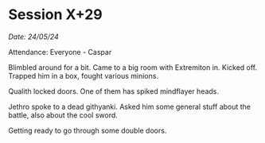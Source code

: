 # Session X+29

_Date: 24/05/24_

Attendance: Everyone - Caspar

Blimbled around for a bit. Came to a big room with Extremiton in. Kicked off. Trapped him in a box, fought various minions.

Qualith locked doors. One of them has spiked mindflayer heads.

Jethro spoke to a dead githyanki. Asked him some general stuff about the battle, also about the cool sword.

Getting ready to go through some double doors.
